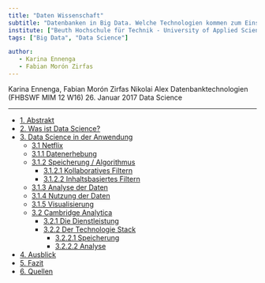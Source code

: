 ```yaml
---
title: "Daten Wissenschaft"
subtitle: "Datenbanken in Big Data. Welche Technologien kommen zum Einsatz?"
institute: ["Beuth Hochschule für Technik - University of Applied Sciences", "Fachhochschule Lübeck - University of Applied Sciences"]
tags: ["Big Data", "Data Science"]

author:
   - Karina Ennenga 
   - Fabian Morón Zirfas
---
```


Karina Ennenga, Fabian Morón Zirfas
Nikolai Alex
Datenbanktechnologien (FHBSWF MIM 12 W16)
26. Januar 2017
Data Science 

----

- [1. Abstrakt](01_Abstrakt.md)
- [2. Was ist Data Science?](02_Was-ist-Data-Science.md)
- [3. Data Science in der Anwendung](03_0_Data-Science-In-der-Anwendung.md)
  * [3.1 Netflix](03_1_Data-Science-In-der-Anwendung-Netflix.md)
  * [3.1.1 Datenerhebung](03_1_Data-Science-In-der-Anwendung-Netflix.md#311-datenerhebung)
  * [3.1.2 Speicherung / Algorithmus](03_1_Data-Science-In-der-Anwendung-Netflix.md#312-speicherung--algorithmus)
    + [3.1.2.1 Kollaboratives Filtern](03_1_Data-Science-In-der-Anwendung-Netflix.md#3121-kollaboratives-filtern)
    + [3.1.2.2 Inhaltsbasiertes Filtern](03_1_Data-Science-In-der-Anwendung-Netflix.md#3122-inhaltsbasiertes-filtern)
  * [3.1.3 Analyse der Daten](03_1_Data-Science-In-der-Anwendung-Netflix.md#313-analyse-der-daten)
  * [3.1.4 Nutzung der Daten](03_1_Data-Science-In-der-Anwendung-Netflix.md#314-nutzung-der-daten)
  * [3.1.5 Visualisierung](03_1_Data-Science-In-der-Anwendung-Netflix.md#315-visualisierung)
  * [3.2 Cambridge Analytica](03_2_Data-Science-In-der-Anwendung-Camebridge-Analytica.md)
    + [3.2.1 Die Dienstleistung](03_2_Data-Science-In-der-Anwendung-Camebridge-Analytica.md#321-die-dienstleistung)
    + [3.2.2 Der Technologie Stack](03_2_Data-Science-In-der-Anwendung-Camebridge-Analytica.md#322-der-technologie-stack)
      - [3.2.2.1 Speicherung](03_2_Data-Science-In-der-Anwendung-Camebridge-Analytica.md#3221-speicherung)
      - [3.2.2.2 Analyse](03_2_Data-Science-In-der-Anwendung-Camebridge-Analytica.md#3222-analyse)
- [4. Ausblick](04_Ausblick.md)
- [5. Fazit](05_Fazit.md)
- [6. Quellen](06_Quellen.md)